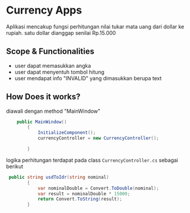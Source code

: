 ﻿# Currency Apps
Aplikasi mencakup fungsi perhitungan nilai tukar mata uang dari dollar ke rupiah. satu dollar dianggap senilai Rp.15.000

## Scope & Functionalities
-  user dapat memasukkan angka
-  user dapat menyentuh tombol hitung
-  user mendapat info "INVALID" yang dimasukkan berupa text

## How Does it works?
diawali dengan method "MainWindow"
``` csharp
    public MainWindow()
        {
            InitializeComponent();
            currencyController = new CurrencyController();

        }
```

logika perhitungan terdapat pada class `CurrencyController.cs` sebagai berikut
``` csharp
 public string usdToIdr(string nominal)
        {
            var nominalDouble = Convert.ToDouble(nominal);
            var result = nominalDouble * 15000;
            return Convert.ToString(result);
        }
```
